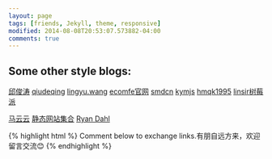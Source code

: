```yaml
---
layout: page
tags: [friends, Jekyll, theme, responsive]
modified: 2014-08-08T20:53:07.573882-04:00
comments: true
---
```


## Some other style blogs:

<a markdown="0" target="_blank" href="http://icodeit.org/blog/archives/" class="btn">邱俊涛</a>
<a markdown="0" target="_blank" href="http://qiudeqing.com/article.html" class="btn">qiudeqing</a>
<a markdown="0" target="_blank" href="http://lingyu.wang/#/category/JS技术" class="btn">lingyu.wang</a>
<a markdown="0" target="_blank" href="http://ecomfe.github.io/" class="btn">ecomfe官网</a>
<a markdown="0" target="_blank" href="http://blog.smdcn.net/" class="btn">smdcn</a>
<a markdown="0" target="_blank" href="http://kymjs.com/" class="btn">kymjs</a>
<a markdown="0" target="_blank" href="http://hmqk1995.github.io/" class="btn">hmqk1995</a>
<a markdown="0" target="_blank" href="http://linsir.org/" class="btn btn-info">linsir树莓派</a>
<!--<a markdown="0" target="_blank" href="https://github.com/jptiancai/jptiancai.github.com" class="btn btn-info">静态网站集合</a>-->
<a markdown="0" target="_blank" href="http://markyun.github.io" class="btn btn-info">马云云</a>
<a markdown="0" target="_blank" href="https://github.com/jptiancai/jptiancai.github.com" class="btn btn-info">静态网站集合</a>
<a markdown="0" target="_blank" href="http://tinyclouds.org/" class="btn btn-info">Ryan Dahl</a>


{% highlight html %}
Comment below to exchange links.有朋自远方来，欢迎留言交流😊
{% endhighlight %}

<!--<a markdown="0" href="{{ site.url }}/theme-setup" class="btn">Install Minimal Mistakes Theme</a>-->


<!--## Buttons-->

<!--黑<div markdown="0"><a href="#" class="btn">Primary Button</a></div>-->
<!--绿<div markdown="0"><a href="#" class="btn btn-success">Success Button</a></div>-->
<!--黄<div markdown="0"><a href="#" class="btn btn-warning">Warning Button</a></div>-->
<!--红<div markdown="0"><a href="#" class="btn btn-danger">Danger Button</a></div>-->
<!--蓝<div markdown="0"><a href="#" class="btn btn-info">Info Button</a></div>-->


